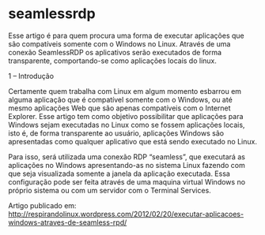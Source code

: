 seamlessrdp
===========

Esse artigo é para quem procura uma forma de executar aplicações que são compatíveis somente com o Windows no Linux. Através de uma conexão SeamlessRDP os aplicativos serão executados de forma transparente, comportando-se como aplicações locais do linux.

1 – Introdução

Certamente quem trabalha com Linux em algum momento esbarrou em alguma aplicação que é compatível somente com o Windows, ou até mesmo aplicações Web que são apenas compatíveis com o Internet Explorer. Esse artigo tem como objetivo possibilitar que aplicações para Windows sejam executadas no Linux como se fossem aplicações locais, isto é, de forma transparente ao usuário, aplicações Windows são apresentadas como qualquer aplicativo que está sendo executado no Linux.

Para isso, será utilizada uma conexão RDP “seamless”, que executará as aplicações no Windows apresentando-as no sistema Linux fazendo com que seja visualizada somente a janela da aplicação executada. Essa configuração pode ser feita através de uma maquina virtual Windows no próprio sistema ou com um servidor com o Terminal Services.

Artigo publicado em: http://respirandolinux.wordpress.com/2012/02/20/executar-aplicacoes-windows-atraves-de-seamless-rpd/
